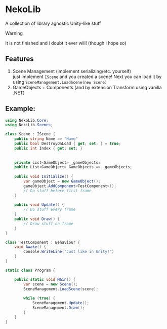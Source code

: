# NekoLib
A collection of library agnostic Unity-like stuff

> [!WARNING]  
> It is not finished and i doubt it ever will! (though i hope so)

## Features
1. Scene Management (implement serializing/etc. yourself)  
   just implement `IScene` and you created a scene! Next you can load it by using `SceneManagement.LoadScene(new Scene)`
2. GameObjects + Components (and by extension Transform using vanilla .NET)


## Example:
```csharp
using NekoLib.Core;
using NekiLib.Scenes;

class Scene : IScene {
    public string Name => "Name"
    public bool DestroyOnLoad { get; set; } = true;
    public int Index { get; set; }
   
   
    private List<GameObject> _gameObjects;
    public List<GameObject> GameObjects => _gameObjects;
    
    public void Initialize() {
        var gameObject = new GameObject();
        gameObject.AddComponent<TestComponent>();
        // Do stuff before first frame
    }
    
    public void Update() {
        // Do stuff every frame
    }
    public void Draw() {
        // Draw stuff on frame
    }
}

class TestComponent : Behaviour {
    void Awake() {
        Console.WriteLine("Just like in Unity!")
    }
}

static class Program {

    public static void Main() {
        var scene = new Scene();
        SceneManagement.LoadScene(scene);
    
        while (true) {
            SceneManagement.Update();
            SceneManagement.Draw();
        }
    }
}
```